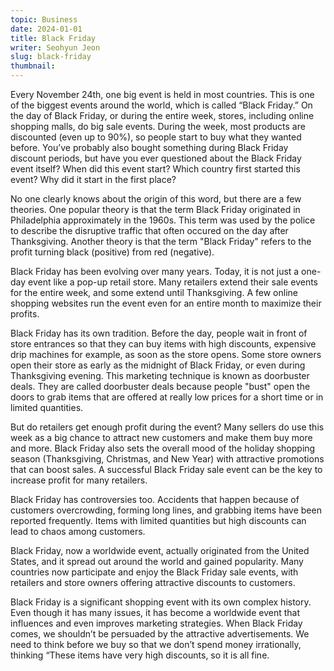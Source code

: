 ```yaml
---
topic: Business
date: 2024-01-01
title: Black Friday
writer: Seohyun Jeon
slug: black-friday
thumbnail: 
---
```

Every November 24th, one big event is held in most countries. This is one of the biggest events around the world, which is called “Black Friday.” On the day of Black Friday, or during the entire week, stores, including online shopping malls, do big sale events. During the week, most products are discounted (even up to 90%), so people start to buy what they wanted before. You’ve probably also bought something during Black Friday discount periods, but have you ever questioned about the Black Friday event itself? When did this event start? Which country first started this event? Why did it start in the first place?

No one clearly knows about the origin of this word, but there are a few theories. One popular theory is that the term Black Friday originated in Philadelphia approximately in the 1960s. This term was used by the police to describe the disruptive traffic that often occured on the day after Thanksgiving. Another theory is that the term "Black Friday" refers to the profit turning black (positive) from red (negative).

Black Friday has been evolving over many years. Today, it is not just a one-day event like a pop-up retail store. Many retailers extend their sale events for the entire week, and some extend until Thanksgiving. A few online shopping websites run the event even for an entire month to maximize their profits.

Black Friday has its own tradition. Before the day, people wait in front of store entrances so that they can buy items with high discounts, expensive drip machines for example, as soon as the store opens. Some store owners open their store as early as the midnight of Black Friday, or even during Thanksgiving evening. This marketing technique is known as doorbuster deals. They are called doorbuster deals because people "bust" open the doors to grab items that are offered at really low prices for a short time or in limited quantities.

But do retailers get enough profit during the event? Many sellers do use this week as a big chance to attract new customers and make them buy more and more.  Black Friday also sets the overall mood of the holiday shopping season (Thanksgiving, Christmas, and New Year) with attractive promotions that can boost sales. A successful Black Friday sale event can be the key to increase profit for many retailers.

Black Friday has controversies too. Accidents that happen because of customers overcrowding, forming long lines, and grabbing items have been reported frequently. Items with limited quantities but high discounts can lead to chaos among customers.

Black Friday, now a worldwide event, actually originated from the United States, and it spread out around the world and gained popularity. Many countries now participate and enjoy the Black Friday sale events, with retailers and store owners offering attractive discounts to customers.

Black Friday is a significant shopping event with its own complex history. Even though it has many issues, it has become a worldwide event that influences and even improves marketing strategies. When Black Friday comes, we shouldn’t be persuaded by the attractive advertisements. We need to think before we buy so that we don’t spend money irrationally, thinking “These items have very high discounts, so it is all fine.